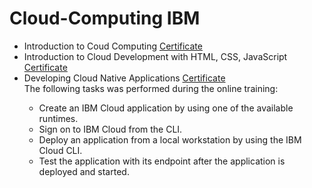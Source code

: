 # Cloud-Computing IBM

- Introduction to Coud Computing <a href="https://www.coursera.org/account/accomplishments/verify/DBE4CUWHJSDZ"> Certificate <a/> 
- Introduction to Cloud Development with HTML, CSS, JavaScript <a href="https://www.coursera.org/account/accomplishments/verify/97FYGPPX8X78"> Certificate <a/> 
- Developing Cloud Native Applications <a href=""> Certificate <a/> <br>
  The following tasks was performed during the online training:
  - Create an IBM Cloud application by using one of the available runtimes.
  - Sign on to IBM Cloud from the CLI.
  - Deploy an application from a local workstation by using the IBM Cloud CLI.
  - Test the application with its endpoint after the application is deployed and started.
